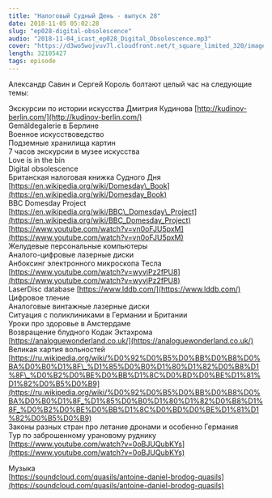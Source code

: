 ```yaml
---
title: "Налоговый Судный День - выпуск 28"
date: 2018-11-05 05:02:28
slug: "ep028-digital-obsolescence"
audio: "2018-11-04_icast_ep028_Digital_Obsolescence.mp3"
cover: "https://d3wo5wojvuv7l.cloudfront.net/t_square_limited_320/images.spreaker.com/original/d20daaa729fc8cae11f6717f5c961b50.jpg"
length: 32105427
tags: episode
---
```

Александр Савин и Сергей Король болтают целый час на следующие темы:  
  
Экскурсии по истории искусства Дмитрия Кудинова [http://kudinov-berlin.com/](http://kudinov-berlin.com/)  
Gemäldegalerie в Берлине  
Военное искусствоведство  
Подземные хранилища картин  
7 часов экскурсии в музее искусства  
Love is in the bin  
Digital obsolescence  
Британская налоговая книжка Судного Дня [https://en.wikipedia.org/wiki/Domesday\_Book](https://en.wikipedia.org/wiki/Domesday_Book)  
BBC Domesday Project [https://en.wikipedia.org/wiki/BBC\_Domesday\_Project](https://en.wikipedia.org/wiki/BBC_Domesday_Project)  
[https://www.youtube.com/watch?v=vn0oFJU5pxM](https://www.youtube.com/watch?v=vn0oFJU5pxM)  
Желудевые персональные компьютеры  
Аналого-цифровые лазерные диски  
Анбоксинг электронного микроскопа Тесла [https://www.youtube.com/watch?v=wyvjPz2fPU8](https://www.youtube.com/watch?v=wyvjPz2fPU8)  
LaserDisc database [https://www.lddb.com/](https://www.lddb.com/)  
Цифровое тление  
Аналоговые винтажные лазерные диски  
Ситуация с поликлиниками в Германии и Британии  
Уроки про здоровье в Амстердаме  
Возвращение блудного Кодак Эктахрома  
[https://analoguewonderland.co.uk/](https://analoguewonderland.co.uk/)  
Великая хартия вольностей [https://ru.wikipedia.org/wiki/%D0%92%D0%B5%D0%BB%D0%B8%D0%BA%D0%B0%D1%8F\_%D1%85%D0%B0%D1%80%D1%82%D0%B8%D1%8F\_%D0%B2%D0%BE%D0%BB%D1%8C%D0%BD%D0%BE%D1%81%D1%82%D0%B5%D0%B9](https://ru.wikipedia.org/wiki/%D0%92%D0%B5%D0%BB%D0%B8%D0%BA%D0%B0%D1%8F_%D1%85%D0%B0%D1%80%D1%82%D0%B8%D1%8F_%D0%B2%D0%BE%D0%BB%D1%8C%D0%BD%D0%BE%D1%81%D1%82%D0%B5%D0%B9)  
Законы разных стран про летание дронами и особенно Германия  
Тур по заброшенному урановому руднику [https://www.youtube.com/watch?v=0oBJUQubKYs](https://www.youtube.com/watch?v=0oBJUQubKYs)  
  
Музыка  
[https://soundcloud.com/quasils/antoine-daniel-brodog-quasils](https://soundcloud.com/quasils/antoine-daniel-brodog-quasils)
